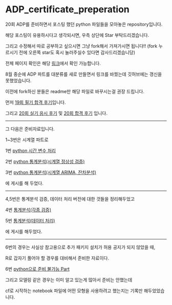 # ADP_certificate_preperation

20회 ADP를 준비하면서 포스팅 했던 python 파일들을 모아놓은 repository입니다.

해당 포스팅이 유용하시다고 생각되시면, 우측 상단에 Star 부탁드리겠습니다.

그리고 수정해서 따로 공부하고 싶으시면 그냥 fork해서 가져가시면 됩니다!!
(fork 누르시기 전에 오른쪽 star도 혹시 눌러주실수 있다면 감사드리겠습니당)

전체 페이지 확인은 해당 [링크](https://bluemumin.github.io/category/adp/)에서 확인 가능합니다.

8월 중순에 ADP 파트를 대분류를 새로 만들면서 링크를 바꿨는데 깃허브에는 갱신을 못했었습니다.

이전에 fork하신 분들은 readme만 해당 파일로 바꾸시는걸 권장 드립니다.

먼저 [19회 필기 합격 후기](https://bluemumin.github.io/adp/2021/01/04/ADP-19%ED%9A%8C-ADP-%ED%95%84%EA%B8%B0-%ED%95%A9%EA%B2%A9-%ED%9B%84%EA%B8%B0/)입니다.

그리고 [20회 실기 응시 후기](https://bluemumin.github.io/adp/2021/03/27/ADP-20adp/) 및 [20회 합격 후기](https://bluemumin.github.io/adp/2021/05/03/ADP-20adp%ED%95%A9%EA%B2%A9/) 입니다.

------------------------------------------------------------------------

그 다음은 준비자료입니다.

1~3번은 시계열 파트로

1번 [python 시간 변수 처리](https://bluemumin.github.io/adp/2021/03/08/ADP-20%ED%9A%8C-ADP-%EC%8B%A4%EA%B8%B0-python-%EC%8B%9C%EA%B0%84-%EB%B3%80%EC%88%98-%EC%B2%98%EB%A6%AC/)

2번 [python 통계분석(시계열 정상성 검증) ](https://bluemumin.github.io/adp/2021/03/09/ADP-20%ED%9A%8C-ADP-%EC%8B%A4%EA%B8%B0-python-%ED%86%B5%EA%B3%84%EB%B6%84%EC%84%9D(%EC%8B%9C%EA%B3%84%EC%97%B4-%EC%A0%95%EC%83%81%EC%84%B1-%EA%B2%80%EC%A6%9D)/)

3번 [python 통계분석(시계열 ARIMA, 잔차분석)](https://bluemumin.github.io/adp/2021/03/10/ADP-20%ED%9A%8C-ADP-%EC%8B%A4%EA%B8%B0-python-%ED%86%B5%EA%B3%84%EB%B6%84%EC%84%9D(Arima,-%EC%9E%94%EC%B0%A8%EB%B6%84%EC%84%9D)/)

에 게시를 해 두었다.

------------------------------------------------------------------------

4,5번은 통계분석 검증, 데이터 처리 버전에 대한 것들을 정리해두었고

4번 [통계분석(각종 검증)](https://bluemumin.github.io/adp/2021/03/14/ADP-20%ED%9A%8C-ADP-%EC%8B%A4%EA%B8%B0-python-%ED%86%B5%EA%B3%84%EB%B6%84%EC%84%9D(%EA%B0%81%EC%A2%85-%ED%86%B5%EA%B3%84-%EB%B6%84%EC%84%9D)/)

5번 [통계분석(데이터 처리)](https://bluemumin.github.io/adp/2021/03/16/ADP-20%ED%9A%8C-ADP-%EC%8B%A4%EA%B8%B0-python-%ED%86%B5%EA%B3%84%EB%B6%84%EC%84%9D(%EB%8D%B0%EC%9D%B4%ED%84%B0-%EC%B2%98%EB%A6%AC)/)

에 게시를 해두었다.

------------------------------------------------------------------------

6번의 경우는 사실상 참고용으로 추가 패키지 설치가 허용 공지가 되지 않았을 때,

R로 갑자기 풀어야 할 경우를 대비해서 준비한 자료이다.

6번 [python으로 준비 불가능 Part](https://bluemumin.github.io/adp/2021/03/17/ADP-20%ED%9A%8C-ADP-%EC%8B%A4%EA%B8%B0-R-%ED%9A%8C%EA%B7%80%EB%B6%84%EC%84%9D-SOM/)

그리고 모델링 같은 경우는 이미 알고 있는게 많아서 준비는 안했는데

cf로 시작하는 notebook 파일에 어떤 모형을 사용하려고 했는지는 기록만 해두었었습니다.
